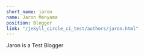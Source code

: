```yaml
---
short_name: jaron
name: Jaron Manyama
position: Blogger
link: "/jekyll_circle_ci_test/authors/jaron.html"
---
```

Jaron is a Test Blogger